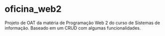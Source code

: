 # oficina_web2
Projeto de OAT da matéria de Programação Web 2 do curso de Sistemas de informação. Baseado em um CRUD com algumas funcionalidades.
